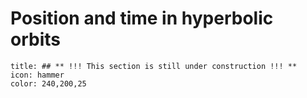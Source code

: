 # Position and time in hyperbolic orbits
```ad-note
title: ## ** !!! This section is still under construction !!! **
icon: hammer
color: 240,200,25
```

<!-- Wakker section 8.3, 8.4 -->